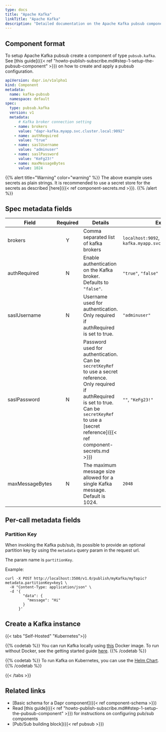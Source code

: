 ```yaml
---
type: docs
title: "Apache Kafka"
linkTitle: "Apache Kafka"
description: "Detailed documentation on the Apache Kafka pubsub component"
---
```


## Component format

To setup Apache Kafka pubsub create a component of type `pubsub.kafka`. See [this guide]({{< ref "howto-publish-subscribe.md#step-1-setup-the-pubsub-component" >}}) on how to create and apply a pubsub configuration.

```yaml
apiVersion: dapr.io/v1alpha1
kind: Component
metadata:
  name: kafka-pubsub
  namespace: default
spec:
  type: pubsub.kafka
  version: v1
  metadata:
      # Kafka broker connection setting
    - name: brokers
      value: "dapr-kafka.myapp.svc.cluster.local:9092"
    - name: authRequired
      value: "true"
    - name: saslUsername
      value: "adminuser"
    - name: saslPassword
      value: "KeFg23!"
    - name: maxMessageBytes
      value: 1024
```

{{% alert title="Warning" color="warning" %}}
The above example uses secrets as plain strings. It is recommended to use a secret store for the secrets as described [here]({{< ref component-secrets.md >}}).
{{% /alert %}}

## Spec metadata fields

| Field           | Required | Details                                                                                                                                                                                                              | Example                                                     |
| --------------- |:--------:| -------------------------------------------------------------------------------------------------------------------------------------------------------------------------------------------------------------------- | ----------------------------------------------------------- |
| brokers         |    Y     | Comma separated list of kafka brokers                                                                                                                                                                                | `localhost:9092`, `dapr-kafka.myapp.svc.cluster.local:9092` |
| authRequired    |    N     | Enable authentication on the Kafka broker. Defaults to `"false"`.                                                                                                                                                    | `"true"`, `"false"`                                         |
| saslUsername    |    N     | Username used for authentication. Only required if authRequired is set to true.                                                                                                                                      | `"adminuser"`                                               |
| saslPassword    |    N     | Password used for authentication. Can be `secretKeyRef` to use a secret reference. Only required if authRequired is set to true. Can be `secretKeyRef` to use a [secret reference]({{< ref component-secrets.md >}}) | `""`, `"KeFg23!"`                                           |
| maxMessageBytes |    N     | The maximum message size allowed for a single Kafka message. Default is 1024.                                                                                                                                        | `2048`                                                      |

## Per-call metadata fields

### Partition Key

When invoking the Kafka pub/sub, its possible to provide an optional partition key by using the `metadata` query param in the request url.

The param name is `partitionKey`.

Example:

```shell
curl -X POST http://localhost:3500/v1.0/publish/myKafka/myTopic?metadata.partitionKey=key1 \
  -H "Content-Type: application/json" \
  -d '{
        "data": {
          "message": "Hi"
        }
      }'
```

## Create a Kafka instance
{{< tabs "Self-Hosted" "Kubernetes">}}

{{% codetab %}}
You can run Kafka locally using [this](https://github.com/wurstmeister/kafka-docker) Docker image. To run without Docker, see the getting started guide [here](https://kafka.apache.org/quickstart).
{{% /codetab %}}

{{% codetab %}}
To run Kafka on Kubernetes, you can use the [Helm Chart](https://github.com/helm/charts/tree/master/incubator/kafka#installing-the-chart).
{{% /codetab %}}

{{< /tabs >}}


## Related links
- [Basic schema for a Dapr component]({{< ref component-schema >}})
- Read [this guide]({{< ref "howto-publish-subscribe.md##step-1-setup-the-pubsub-component" >}}) for instructions on configuring pub/sub components
- [Pub/Sub building block]({{< ref pubsub >}})